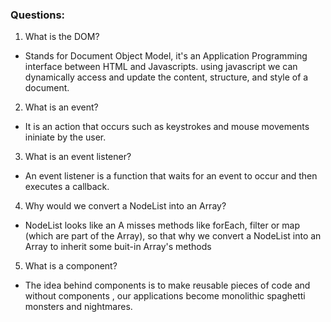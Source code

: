### Questions:
1. What is the DOM?
- Stands for Document Object Model, it's an  Application Programming interface between HTML and Javascripts. using javascript we can  dynamically access and update the content, structure, and style of a document.

2. What is an event?
- It is an action that occurs such as keystrokes and mouse movements ininiate by the user.

3. What is an event listener?
- An event listener is a function  that waits for an event to occur and then executes a callback.

4. Why would we convert a NodeList into an Array?
-  NodeList looks like an A misses methods like forEach, filter or map (which are part of the Array), so that why we convert a NodeList into an Array to inherit some buit-in Array's methods 

5. What is a component? 
- The idea behind components is to make reusable pieces of code and  without components , our applications become monolithic spaghetti monsters and nightmares.
